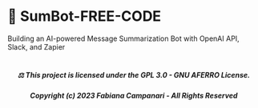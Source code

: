 # 🤖 SumBot-FREE-CODE
Building an AI-powered Message Summarization Bot with OpenAI API, Slack, and Zapier













#

##### <p align="center"> ⚖︎ This project is licensed under the GPL 3.0 - GNU AFERRO License.

##### <p align="center"> Copyright (c) 2023 Fabiana Campanari - All Rights Reserved </p>





















#
